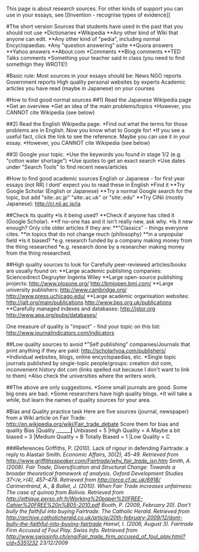 This page is about research sources. For other kinds of support you can use in your essays, see [[Invention - recognise types of evidence]]

#The short version
Sources that students have used in the past that you should not use
*Dictionaries
*Wikipedia
**Any other kind of Wiki that anyone can edit. 
**Any other kind of "pedia", including normal Encyclopaedias. 
*Any "question answering" asite
**Quora answers
**Yahoo answers
**About.com
*Comments 
**Blog comments
**TED Talks comments
*Something your teacher said in class (you need to find somethign they WROTE!)

#Basic rule: Most sources in your essays should be:
News
NGO reports
Government reports
High quality personal websites by experts
Academic articles you have read (maybe in Japanese) on your courses


#How to find good normal sources
##1) Read the Japanese Wikipedia page
*Get an overview
*Get an idea of the main problems/topics
*However, you CANNOT cite Wikipedia (see below)

##2) Read the English Wikipedia page.
*Find out what the terms for those problems are in English. Now you know what to Google for!
*If you see a useful fact, click the link to see the reference. Maybe you can use it in your essay.
*However, you CANNOT cite Wikipedia (see below)

##3) Google your topic.
*Use the keywords you found in stage 1/2 (e.g. "cotton water shortage")
*Use quotes to get an exact search
*Use dates under "Search Tools" to find recent news/articles

 
#How to find good academic sources 
English or Japanese - for first year essays (not RR) I dont' expect you to read these in English
*Find it
**Try Google Scholar (English or Japanese)
**Try a normal Google search for the topic, but add "site:.ac.jp" "site:.ac.uk" or "site:.edu"
**Try CiNii (mostly Japanese): http://ci.nii.ac.jp/ja

##Check its quality
*Is it being used?
**Check if anyone has cited it (Google Scholar).
**If no-one has and it isn't really new, ask why.
*Is it new enough? Only cite older articles if they are: 
**"Classics" - things everyone cites.
**in topics that do not change much (philosophy)
**in a unpopular field
*Is it biased?
*e.g. research funded by a company making money from the thing researched
*e.g. research done by a researcher making money from the thing researched.

##High quality sources to look for
Carefully peer-reviewed articles/books are usually found on:
**Large academic publishing companies: Sciencedirect	Degruyter		Ingenta	Wiley
**Large open-source publishing projects: http://www.plosone.org/			http://bmjopen.bmj.com/
**Large university publishers: http://www.cambridge.org/		http://www.press.uchicago.edu/
**Large academic organisation websites: http://jalt.org/main/publications	http://www.bps.org.uk/publications
**Carefully managed indexes and databases: http://jstor.org http://www.apa.org/pubs/databases/

One measure of quality is "impact" - find your topic on this list: http://www.journalindicators.com/indicators

##Low quality sources to avoid
*"Self publishing" companies/Journals that print anything if they are paid: http://scholarlyoa.com/publishers/
*Individual websites, blogs, online encyclopaedias, etc.
*Single topic journals published by single-topic people/groups: creation dot com, inconvenient history dot com  (links spelled out because I don't want to link to them)
*Also check the universities where the writers work.

##The above are only suggestions.
*Some small journals are good. Some big ones are bad.
*Some researchers have high quality blogs.
*It will take a while, but learn the names of quality sources for your area.

#Bias and Quality practice task
Here are five sources (journal, newspaper) from a Wiki article on Fair Trade: http://en.wikipedia.org/wiki/Fair_trade_debate
Score them for bias and quality
Bias  						|Quality
____________________________|______________________
Unbiased  = 5 				|High Quality 	= A
Maybe a bit biased = 3		|Medium Quality 	= B
Totally Biased 	= 1			|Low Quality 	= C




###References
<ref>
Griffiths, P. (2010). Lack of rigour in defending Fairtrade: a reply to Alastair Smith. <em>Economic Affairs, 30<em>(2), 45-49. Retrieved from http://www.griffithsspeaker.com/Fairtrade/why_fair_trade_isn.htm
Smith, A. (2008). Fair Trade, Diversification and Structural Change: Towards a broader theoretical framework of analysis. <em>Oxford Development Studies 37</e,>(4), 457–478. Retrieved from http://orca.cf.ac.uk/6918/
Carimentrand, A., & Ballet, J. (2010). <em>When Fair Trade increases unfairness: The case of quinoa from Bolivia</em>. Retrieved from http://ethique.perso.sfr.fr/Working%20paper%20FREE-Cahier%20FREE%20n%B05-2010.pdf
</ref>
Booth, P. (2009, February 20). Don’t bully the faithful into buying Fairtrade. _The Catholic Herald._ Retrieved from http://archive.catholicherald.co.uk/article/20th-february-2009/12/dont-bully-the-faithful-into-buying-fairtrade
Hamel, I. (2006, August 3). Fairtrade Firm Accused of Foul Play. _Swiss Info._ Retrieved from http://www.swissinfo.ch/eng/Fair_trade_firm_accused_of_foul_play.html?cid=5351232 23/12/2009